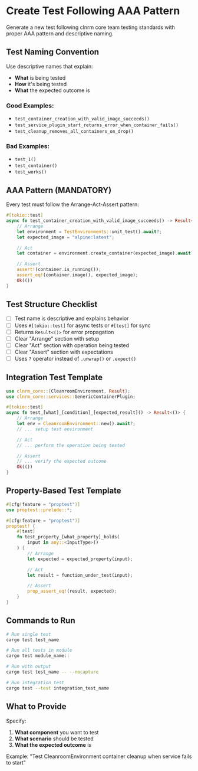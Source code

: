 # Create Test Following AAA Pattern

Generate a new test following clnrm core team testing standards with proper AAA pattern and descriptive naming.

## Test Naming Convention

Use descriptive names that explain:
- **What** is being tested
- **How** it's being tested
- **What** the expected outcome is

### Good Examples:
- `test_container_creation_with_valid_image_succeeds()`
- `test_service_plugin_start_returns_error_when_container_fails()`
- `test_cleanup_removes_all_containers_on_drop()`

### Bad Examples:
- `test_1()`
- `test_container()`
- `test_works()`

## AAA Pattern (MANDATORY)

Every test must follow the Arrange-Act-Assert pattern:

```rust
#[tokio::test]
async fn test_container_creation_with_valid_image_succeeds() -> Result<()> {
    // Arrange
    let environment = TestEnvironments::unit_test().await?;
    let expected_image = "alpine:latest";

    // Act
    let container = environment.create_container(expected_image).await?;

    // Assert
    assert!(container.is_running());
    assert_eq!(container.image(), expected_image);
    Ok(())
}
```

## Test Structure Checklist

- [ ] Test name is descriptive and explains behavior
- [ ] Uses `#[tokio::test]` for async tests or `#[test]` for sync
- [ ] Returns `Result<()>` for error propagation
- [ ] Clear "Arrange" section with setup
- [ ] Clear "Act" section with operation being tested
- [ ] Clear "Assert" section with expectations
- [ ] Uses `?` operator instead of `.unwrap()` or `.expect()`

## Integration Test Template

```rust
use clnrm_core::{CleanroomEnvironment, Result};
use clnrm_core::services::GenericContainerPlugin;

#[tokio::test]
async fn test_[what]_[condition]_[expected_result]() -> Result<()> {
    // Arrange
    let env = CleanroomEnvironment::new().await?;
    // ... setup test environment

    // Act
    // ... perform the operation being tested

    // Assert
    // ... verify the expected outcome
    Ok(())
}
```

## Property-Based Test Template

```rust
#[cfg(feature = "proptest")]
use proptest::prelude::*;

#[cfg(feature = "proptest")]
proptest! {
    #[test]
    fn test_property_[what_property]_holds(
        input in any::<InputType>()
    ) {
        // Arrange
        let expected = expected_property(input);

        // Act
        let result = function_under_test(input);

        // Assert
        prop_assert_eq!(result, expected);
    }
}
```

## Commands to Run

```bash
# Run single test
cargo test test_name

# Run all tests in module
cargo test module_name::

# Run with output
cargo test test_name -- --nocapture

# Run integration test
cargo test --test integration_test_name
```

## What to Provide

Specify:
1. **What component** you want to test
2. **What scenario** should be tested
3. **What the expected outcome** is

Example: "Test CleanroomEnvironment container cleanup when service fails to start"
